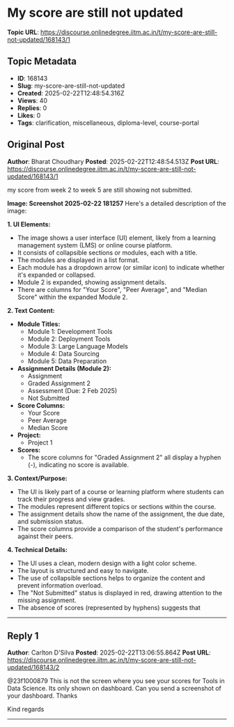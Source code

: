 # My score are still not updated

**Topic URL**: https://discourse.onlinedegree.iitm.ac.in/t/my-score-are-still-not-updated/168143/1

## Topic Metadata
- **ID**: 168143
- **Slug**: my-score-are-still-not-updated
- **Created**: 2025-02-22T12:48:54.316Z
- **Views**: 40
- **Replies**: 0
- **Likes**: 0
- **Tags**: clarification, miscellaneous, diploma-level, course-portal

## Original Post
**Author**: Bharat Choudhary
**Posted**: 2025-02-22T12:48:54.513Z
**Post URL**: https://discourse.onlinedegree.iitm.ac.in/t/my-score-are-still-not-updated/168143/1

my score from week 2 to week 5 are still showing not submitted.

**Image: Screenshot 2025-02-22 181257**
Here's a detailed description of the image:

**1. UI Elements:**

*   The image shows a user interface (UI) element, likely from a learning management system (LMS) or online course platform.
*   It consists of collapsible sections or modules, each with a title.
*   The modules are displayed in a list format.
*   Each module has a dropdown arrow (or similar icon) to indicate whether it's expanded or collapsed.
*   Module 2 is expanded, showing assignment details.
*   There are columns for "Your Score", "Peer Average", and "Median Score" within the expanded Module 2.

**2. Text Content:**

*   **Module Titles:**
    *   Module 1: Development Tools
    *   Module 2: Deployment Tools
    *   Module 3: Large Language Models
    *   Module 4: Data Sourcing
    *   Module 5: Data Preparation
*   **Assignment Details (Module 2):**
    *   Assignment
    *   Graded Assignment 2
    *   Assessment (Due: 2 Feb 2025)
    *   Not Submitted
*   **Score Columns:**
    *   Your Score
    *   Peer Average
    *   Median Score
*   **Project:**
    *   Project 1
*   **Scores:**
    *   The score columns for "Graded Assignment 2" all display a hyphen (-), indicating no score is available.

**3. Context/Purpose:**

*   The UI is likely part of a course or learning platform where students can track their progress and view grades.
*   The modules represent different topics or sections within the course.
*   The assignment details show the name of the assignment, the due date, and submission status.
*   The score columns provide a comparison of the student's performance against their peers.

**4. Technical Details:**

*   The UI uses a clean, modern design with a light color scheme.
*   The layout is structured and easy to navigate.
*   The use of collapsible sections helps to organize the content and prevent information overload.
*   The "Not Submitted" status is displayed in red, drawing attention to the missing assignment.
*   The absence of scores (represented by hyphens) suggests that

---

## Reply 1
**Author**: Carlton D'Silva
**Posted**: 2025-02-22T13:06:55.864Z
**Post URL**: https://discourse.onlinedegree.iitm.ac.in/t/my-score-are-still-not-updated/168143/2

@23f1000879 This is not the screen where you see your scores for Tools in Data Science. Its only shown on dashboard. Can you send a screenshot of your dashboard. Thanks

Kind regards

---
